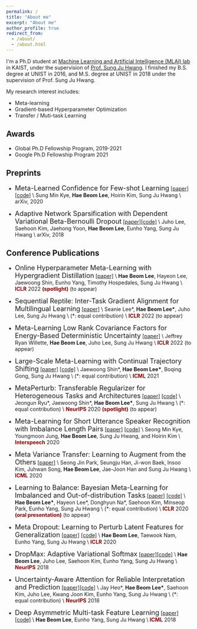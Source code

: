 ```yaml
---
permalink: /
title: "About me"
excerpt: "About me"
author_profile: true
redirect_from:
  - /about/
  - /about.html
---
```

I'm a Ph.D student at [Machine Learning and Artificial Intelligence (MLAI) lab](https://www.mlai-kaist.com/) in KAIST, under the supervision of [Prof. Sung Ju Hwang](http://www.sungjuhwang.com/). I finished my B.S. degree at UNIST in 2016, and M.S. degree at UNIST in 2018 under the supervision of Prof. Sung Ju Hwang.

My research interest includes:
- Meta-learning
- Gradient-based Hyperparameter Optimization
- Transfer / Muti-task Learning 

## Awards
- Global Ph.D Fellowship Program, 2019-2021
- Google Ph.D Fellowship Program 2021
 

## Preprints


- <font size="4">Meta-Learned Confidence for Few-shot Learning</font>
[[paper]](https://arxiv.org/pdf/2002.12017.pdf)[[code]](https://github.com/seongmin-kye/MCT) \\
Sung Min Kye, **Hae Beom Lee**, Hoirin Kim, Sung Ju Hwang \\
arXiv, 2020

- <font size="4">Adaptive Network Sparsification with Dependent Variational Beta-Bernoulli Dropout</font>
[[paper]](https://arxiv.org/pdf/1805.10896.pdf)[[code]](https://github.com/OpenXAIProject/Variational_Dropouts) \\
Juho Lee, Saehoon Kim, Jaehong Yoon, **Hae Beom Lee**, Eunho Yang, Sung Ju Hwang \\
arXiv, 2018
 

## Conference Publications

- <font size="4">Online Hyperparameter Meta-Learning with Hypergradient Distillation</font>
[[paper]](http://arxiv.org/abs/2110.02508) \\
 **Hae Beom Lee**, Hayeon Lee, Jaewoong Shin, Eunho Yang, Timothy Hospedales, Sung Ju Hwang \\
<span style="color:darkred">**ICLR**</span> 2022 <span style="color:darkred">**(spotlight)**</span> (to appear)

- <font size="4">Sequential Reptile: Inter-Task Gradient Alignment for Multilingual Learning</font>
[[paper]](https://arxiv.org/abs/2110.02600) \\
Seanie Lee\*, **Hae Beom Lee\***, Juho Lee, Sung Ju Hwang \\
(\*: equal contribution) \\
<span style="color:darkred">**ICLR**</span> 2022 (to appear)

- <font size="4">Meta-Learning Low Rank Covariance Factors for Energy-Based Deterministic Uncertainty</font>
[[paper]](https://arxiv.org/abs/2110.06381) \\
Jeffrey Ryan Willette, **Hae Beom Lee**, Juho Lee, Sung Ju Hwang \\
<span style="color:darkred">**ICLR**</span> 2022 (to appear)

- <font size="4">Large-Scale Meta-Learning with Continual Trajectory Shifting</font>
[[paper]](https://arxiv.org/pdf/2102.07215.pdf) [[code]](https://github.com/JWoong148/ContinualTrajectoryShifting) \\
Jaewoong Shin\*, **Hae Beom Lee\***, Boqing Gong, Sung Ju Hwang \\
(\*: equal contribution) \\
<span style="color:darkred">**ICML**</span> 2021

- <font size="4">MetaPerturb: Transferable Regularizer for Heterogeneous Tasks and Architectures</font>
[[paper]](https://papers.nips.cc/paper/2020/file/84ddfb34126fc3a48ee38d7044e87276-Paper.pdf) [[code]](https://github.com/JWoong148/metaperturb) \\
Jeongun Ryu\*, Jaewoong Shin\*, **Hae Beom Lee\***, Sung Ju Hwang \\
(\*: equal contribution) \\
<span style="color:darkred">**NeurIPS**</span> 2020 <span style="color:darkred">**(spotlight)**</span> (to appear)

- <font size="4">Meta-Learning for Short Utterance Speaker Recognition with Imbalance Length Pairs</font>
[[paper]](https://arxiv.org/pdf/2004.02863.pdf) [[code]](https://github.com/seongmin-kye/meta-SR) \\
Seong Min Kye, Youngmoon Jung, **Hae Beom Lee**, Sung Ju Hwang, and Hoirin Kim \\
<span style="color:darkred">**Interspeech**</span> 2020

- <font size="4">Meta Variance Transfer: Learning to Augment from the Others</font>
[[paper]](https://proceedings.icml.cc/static/paper_files/icml/2020/2222-Paper.pdf) \\
Seong Jin Park, Seungju Han, Ji-won Baek, Insoo Kim, Juhwan Song, **Hae Beom Lee**, Jae-Joon Han and Sung Ju Hwang \\
<span style="color:darkred">**ICML**</span> 2020

- <font size="4">Learning to Balance: Bayesian Meta-Learning for Imbalanced and Out-of-distribution Tasks</font>
[[paper]](https://openreview.net/pdf?id=rkeZIJBYvr) [[code]](https://github.com/haebeom-lee/l2b) \\
**Hae Beom Lee\***, Hayeon Lee\*, Donghyun Na\*, Saehoon Kim, Minseop Park, Eunho Yang, Sung Ju Hwang \\
(\*: equal contribution) \\
<span style="color:darkred">**ICLR**</span> 2020 <span style="color:darkred">**(oral presentation)**</span> (to appear)

- <font size="4">Meta Dropout: Learning to Perturb Latent Features for Generalization</font>
[[paper]](https://openreview.net/pdf?id=BJgd81SYwr) [[code]](https://github.com/haebeom-lee/metadrop) \\
**Hae Beom Lee**, Taewook Nam, Eunho Yang, Sung Ju Hwang \\
<span style="color:darkred">**ICLR**</span> 2020

- <font size="4">DropMax: Adaptive Variational Softmax</font>
[[paper]](https://arxiv.org/pdf/1712.07834.pdf)[[code]](https://github.com/haebeom-lee/dropmax) \\
**Hae Beom Lee**, Juho Lee, Saehoon Kim, Eunho Yang, Sung Ju Hwang \\
<span style="color:darkred">**NeurIPS**</span> 2018

- <font size="4">Uncertainty-Aware Attention for Reliable Interpretation and Prediction</font>
[[paper]](https://arxiv.org/pdf/1805.09653.pdf)[[code]](https://github.com/jayheo/UA) \\
Jay Heo\*, **Hae Beom Lee\***, Saehoon Kim, Juho Lee, Kwang Joon Kim, Eunho Yang, Sung Ju Hwang \\
(\*: equal contribution) \\
<span style="color:darkred">**NeurIPS**</span> 2018

- <font size="4">Deep Asymmetric Multi-task Feature Learning</font>
[[paper]](https://arxiv.org/pdf/1708.00260.pdf)[[code]](https://github.com/haebeom-lee/amtfl) \\
**Hae Beom Lee**, Eunho Yang, Sung Ju Hwang \\
<span style="color:darkred">**ICML**</span> 2018

